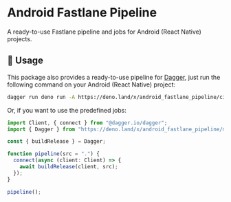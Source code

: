 # Android Fastlane Pipeline

A ready-to-use Fastlane pipeline and jobs for Android (React Native) projects.

## 🚀 Usage

This package also provides a ready-to-use pipeline for
[Dagger](https://dagger.io/), just run the following command on your Android (React Native)
project:

```sh
dagger run deno run -A https://deno.land/x/android_fastlane_pipeline/ci.ts
```

Or, if you want to use the predefined jobs:

```ts
import Client, { connect } from "@dagger.io/dagger";
import { Dagger } from "https://deno.land/x/android_fastlane_pipeline/mod.ts";

const { buildRelease } = Dagger;

function pipeline(src = ".") {
  connect(async (client: Client) => {
    await buildRelease(client, src);
  });
}

pipeline();
```